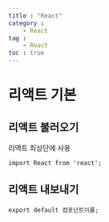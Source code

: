 ```yaml
---
title : "React"
category :
    - React
tag :
    - React
toc : true
---
```


# 리액트 기본

## 리액트 불러오기
리액트 최상단에 사용

``` react
import React from 'react';
```

## 리액트 내보내기

```
export default 컴포넌트이름;
```